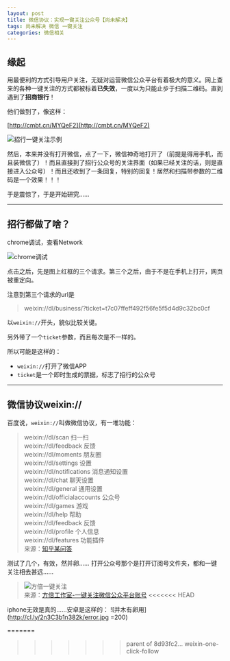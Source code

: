 ```yaml
---
layout: post
title: 微信协议：实现一键关注公众号【尚未解决】
tags: 尚未解决 微信 一键关注
categories: 微信相关
---
```


## 缘起
用最便利的方式引导用户关注，无疑对运营微信公众平台有着极大的意义。网上查来的各种一键关注的方式都被标着**已失效**，一度以为只能止步于扫描二维码。直到遇到了**招商银行**！

他们做到了，像这样：

[http://cmbt.cn/MYQeF2](http://cmbt.cn/MYQeF2)

![招行一键关注示例](http://cl.ly/0n070i3N2N02/Image%202015-12-26%20at%2000.02.55.png)

然后，本来并没有打开微信，点了一下，微信神奇地打开了（前提是得用手机，而且装微信了）！而且直接到了招行公众号的关注界面（如果已经关注的话，则是直接进入公众号）！而且还收到了一条回复，特别的回复！居然和扫描带参数的二维码是一个效果！！！

于是震惊了，于是开始研究……


***
## 招行都做了啥？
chrome调试，查看Network

![chrome调试](http://cl.ly/243O0X221f0g/%E5%B1%8F%E5%B9%95%E5%BF%AB%E7%85%A7%202015-12-26%2000.12.25.png)

点击之后，先是图上红框的三个请求。第三个之后，由于不是在手机上打开，网页被重定向。

注意到第三个请求的url是
> weixin://dl/business/?ticket=t7c07ffeff492f56fe5f5d4d9c32bc0cf

以`weixin://`开头，貌似比较关键。

另外带了一个`ticket`参数，而且每次是不一样的。

所以可能是这样的：
* `weixin://`打开了微信APP
* `ticket`是一个即时生成的票据，标志了招行的公众号


***
## 微信协议weixin://
百度说，`weixin://`叫做微信协议，有一堆功能：
> weixin://dl/scan 扫一扫  
weixin://dl/feedback 反馈  
weixin://dl/moments 朋友圈  
weixin://dl/settings 设置  
weixin://dl/notifications 消息通知设置  
weixin://dl/chat 聊天设置  
weixin://dl/general 通用设置  
weixin://dl/officialaccounts 公众号  
weixin://dl/games 游戏  
weixin://dl/help 帮助  
weixin://dl/feedback 反馈  
weixin://dl/profile 个人信息  
weixin://dl/features 功能插件  
来源：[知乎某问答](http://www.zhihu.com/question/30616809?sort=created)

测试了几个，有效，然并卵…… 打开公众号那个是打开订阅号文件夹，都和一键关注相去甚远……

> ![方倍一键关注](http://cl.ly/023u27032205/Image%202015-12-26%20at%2000.56.50.png)  
来源：[方倍工作室-一键关注微信公众平台账号](http://www.cnblogs.com/txw1958/p/weixin41-follow-method.html)
<<<<<<< HEAD

iphone无效是真的……安卓是这样的：
![并木有卵用](http://cl.ly/2n3C3b1n382k/error.jpg =200)

=======
>>>>>>> parent of 8d93fc2... weixin-one-click-follow

